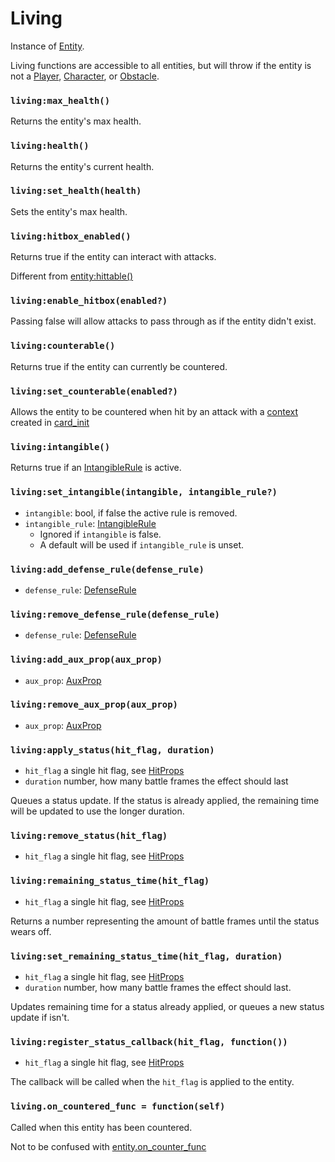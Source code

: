 # Living

Instance of [Entity](/client/lua-api/entity-api/entity).

Living functions are accessible to all entities, but will throw if the entity is not a [Player](/client/lua-api/entity-api/player), [Character](/client/lua-api/entity-api/character), or [Obstacle](/client/lua-api/entity-api/obstacle).

### `living:max_health()`

Returns the entity's max health.

### `living:health()`

Returns the entity's current health.

### `living:set_health(health)`

Sets the entity's max health.

### `living:hitbox_enabled()`

Returns true if the entity can interact with attacks.

Different from [entity:hittable()](/client/lua-api/entity-api/entity#entityhittable)

### `living:enable_hitbox(enabled?)`

Passing false will allow attacks to pass through as if the entity didn't exist.

### `living:counterable()`

Returns true if the entity can currently be countered.

### `living:set_counterable(enabled?)`

Allows the entity to be countered when hit by an attack with a [context](/client/lua-api/entity-api/entity#entitycontext) created in [card_init](/client/packages/#cards)

### `living:intangible()`

Returns true if an [IntangibleRule](/client/lua-api/defense-api/intangible-rule) is active.

### `living:set_intangible(intangible, intangible_rule?)`

- `intangible`: bool, if false the active rule is removed.
- `intangible_rule`: [IntangibleRule](/client/lua-api/defense-api/intangible-rule)
  - Ignored if `intangible` is false.
  - A default will be used if `intangible_rule` is unset.

### `living:add_defense_rule(defense_rule)`

- `defense_rule`: [DefenseRule](/client/lua-api/defense-api/defense-rule)

### `living:remove_defense_rule(defense_rule)`

- `defense_rule`: [DefenseRule](/client/lua-api/defense-api/defense-rule)

### `living:add_aux_prop(aux_prop)`

- `aux_prop`: [AuxProp](/client/lua-api/defense-api/aux-prop)

### `living:remove_aux_prop(aux_prop)`

- `aux_prop`: [AuxProp](/client/lua-api/defense-api/aux-prop)

### `living:apply_status(hit_flag, duration)`

- `hit_flag` a single hit flag, see [HitProps](/client/lua-api/attack-api/hit-props)
- `duration` number, how many battle frames the effect should last

Queues a status update. If the status is already applied, the remaining time will be updated to use the longer duration.

### `living:remove_status(hit_flag)`

- `hit_flag` a single hit flag, see [HitProps](/client/lua-api/attack-api/hit-props)

### `living:remaining_status_time(hit_flag)`

- `hit_flag` a single hit flag, see [HitProps](/client/lua-api/attack-api/hit-props)

Returns a number representing the amount of battle frames until the status wears off.

### `living:set_remaining_status_time(hit_flag, duration)`

- `hit_flag` a single hit flag, see [HitProps](/client/lua-api/attack-api/hit-props)
- `duration` number, how many battle frames the effect should last.

Updates remaining time for a status already applied, or queues a new status update if isn't.

### `living:register_status_callback(hit_flag, function())`

- `hit_flag` a single hit flag, see [HitProps](/client/lua-api/attack-api/hit-props)

The callback will be called when the `hit_flag` is applied to the entity.

### `living.on_countered_func = function(self)`

Called when this entity has been countered.

Not to be confused with [entity.on_counter_func](/client/lua-api/entity-api/entity#entityon_counter_func--functionself)
